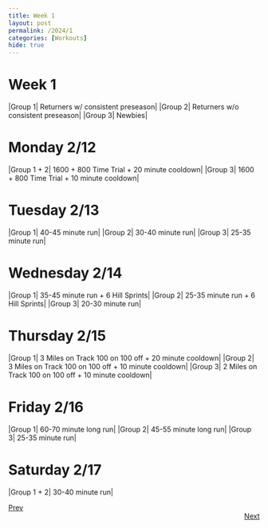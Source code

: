 ```yaml
---
title: Week 1
layout: post
permalink: /2024/1
categories: [Workouts]
hide: true
---
```



# Week 1

|Group 1| Returners w/ consistent preseason|
|Group 2| Returners w/o consistent preseason|
|Group 3| Newbies|

# Monday 2/12

|Group 1 + 2| 1600 + 800 Time Trial + 20 minute cooldown|
|Group 3| 1600 + 800 Time Trial + 10 minute cooldown|

# Tuesday 2/13

|Group 1| 40-45 minute run|
|Group 2| 30-40 minute run|
|Group 3| 25-35 minute run|

# Wednesday 2/14

|Group 1| 35-45 minute run + 6 Hill Sprints|
|Group 2| 25-35 minute run + 6 Hill Sprints|
|Group 3| 20-30 minute run|

# Thursday 2/15

|Group 1| 3 Miles on Track 100 on 100 off + 20 minute cooldown|
|Group 2| 3 Miles on Track 100 on 100 off + 10 minute cooldown|
|Group 3| 2 Miles on Track 100 on 100 off + 10 minute cooldown|

# Friday 2/16

|Group 1| 60-70 minute long run|
|Group 2| 45-55 minute long run|
|Group 3| 25-35 minute run|

# Saturday 2/17

|Group 1 + 2| 30-40 minute run|


<div style="text-align: left"> <a href="{{site.baseurl}}/2024/0">Prev</a></div> 
<div style="text-align: right"> <a href="{{site.baseurl}}/2024/2">Next</a></div>